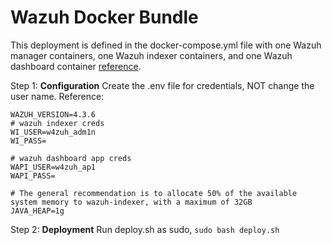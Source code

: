 # Wazuh Docker Bundle
This deployment is defined in the docker-compose.yml file with one Wazuh manager containers, one Wazuh indexer containers, and one Wazuh dashboard container [reference](https://documentation.wazuh.com/current/deployment-options/docker/wazuh-container.html). 

Step 1: **Configuration** Create the .env file for credentials, NOT change the user name. Reference:
```
WAZUH_VERSION=4.3.6
# wazuh indexer creds
WI_USER=w4zuh_adm1n
WI_PASS=

# wazuh dashboard app creds
WAPI_USER=w4zuh_ap1
WAPI_PASS=

# The general recommendation is to allocate 50% of the available system memory to wazuh-indexer, with a maximum of 32GB
JAVA_HEAP=1g
```

Step 2: **Deployment** Run deploy.sh as sudo, `sudo bash deploy.sh`
